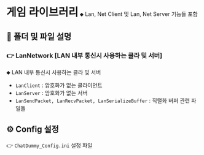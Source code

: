 <h1 style="display:inline">게임 라이브러리</h1> ⬥ Lan, Net Client 및 Lan, Net Server 기능들 포함

## 📂 폴더 및 파일 설명
  ### 👉 LanNetwork [LAN 내부 통신시 사용하는 클라 및 서버]
⬥ LAN 내부 통신시 사용하는 클라 및 서버
- `LanClient` : 암호화가 없는 클라이언트
- `LanServer` : 암호화가 없는 서버
- `LanSendPacket, LanRecvPacket, LanSerializeBuffer` : 직렬화 버퍼 관련 파일들

## ⚙️ Config 설정
👉 `ChatDummy_Config.ini` 설정 파일

